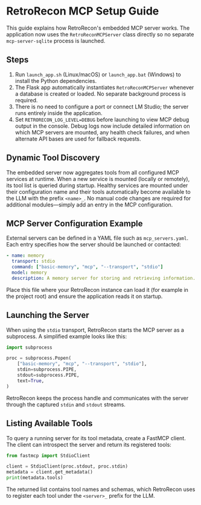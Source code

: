 # RetroRecon MCP Setup Guide

This guide explains how RetroRecon's embedded MCP server works.
The application now uses the `RetroReconMCPServer` class directly so no
separate `mcp-server-sqlite` process is launched.

## Steps

1. Run `launch_app.sh` (Linux/macOS) or `launch_app.bat` (Windows) to install
   the Python dependencies.
2. The Flask app automatically instantiates `RetroReconMCPServer` whenever a
   database is created or loaded. No separate background process is required.
3. There is no need to configure a port or connect LM Studio; the server runs
   entirely inside the application.
4. Set `RETRORECON_LOG_LEVEL=DEBUG` before launching to view MCP debug output in
   the console. Debug logs now include detailed information on which MCP servers
   are mounted, any health check failures, and when alternate API bases are used
   for fallback requests.

## Dynamic Tool Discovery

The embedded server now aggregates tools from all configured MCP services at
runtime. When a new service is mounted (locally or remotely), its tool list is
queried during startup. Healthy services are mounted under their configuration
name and their tools automatically become available to the LLM with the prefix
`<name>_`. No manual code changes are required for additional modules—simply add
an entry in the MCP configuration.

## MCP Server Configuration Example

External servers can be defined in a YAML file such as `mcp_servers.yaml`.
Each entry specifies how the server should be launched or contacted:

```yaml
- name: memory
  transport: stdio
  command: ["basic-memory", "mcp", "--transport", "stdio"]
  model: memory
  description: A memory server for storing and retrieving information.
```

Place this file where your RetroRecon instance can load it (for example in the
project root) and ensure the application reads it on startup.

## Launching the Server

When using the `stdio` transport, RetroRecon starts the MCP server as a
subprocess. A simplified example looks like this:

```python
import subprocess

proc = subprocess.Popen(
    ["basic-memory", "mcp", "--transport", "stdio"],
    stdin=subprocess.PIPE,
    stdout=subprocess.PIPE,
    text=True,
)
```

RetroRecon keeps the process handle and communicates with the server through the
captured `stdin` and `stdout` streams.

## Listing Available Tools

To query a running server for its tool metadata, create a FastMCP client. The
client can introspect the server and return its registered tools:

```python
from fastmcp import StdioClient

client = StdioClient(proc.stdout, proc.stdin)
metadata = client.get_metadata()
print(metadata.tools)
```

The returned list contains tool names and schemas, which RetroRecon uses to
register each tool under the `<server>_` prefix for the LLM.
